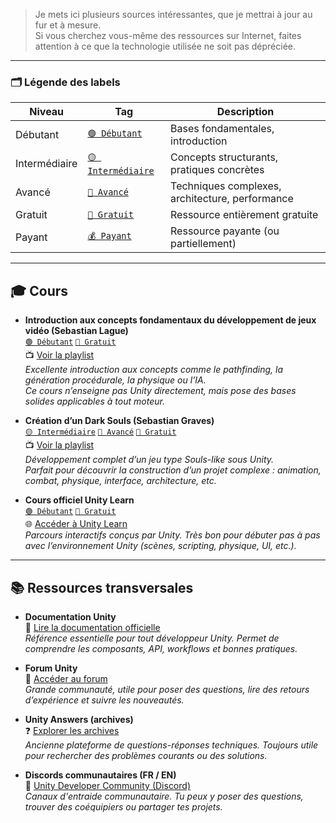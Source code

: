 > Je mets ici plusieurs sources intéressantes, que je mettrai à jour au fur et à mesure.  
> Si vous cherchez vous-même des ressources sur Internet, faites attention à ce que la technologie utilisée ne soit pas dépréciée.

---

### 🗂️ Légende des labels

| Niveau         | Tag                       | Description                                   |
|----------------|---------------------------|-----------------------------------------------|
| Débutant       | [`🟢 Débutant`](#)         | Bases fondamentales, introduction             |
| Intermédiaire  | [`🟡 Intermédiaire`](#)     | Concepts structurants, pratiques concrètes    |
| Avancé         | [`🔴 Avancé`](#)           | Techniques complexes, architecture, performance |
| Gratuit        | [`💸 Gratuit`](#)          | Ressource entièrement gratuite                |
| Payant         | [`💰 Payant`](#)           | Ressource payante (ou partiellement)          |

---

## 🎓 Cours

- **Introduction aux concepts fondamentaux du développement de jeux vidéo (Sebastian Lague)**  
  [`🟢 Débutant`](#) [`💸 Gratuit`](#)  
  📺 [Voir la playlist](https://www.youtube.com/playlist?list=PLFt_AvWsXl0fnA91TcmkRyhhixX9CO3Lw)  
  *Excellente introduction aux concepts comme le pathfinding, la génération procédurale, la physique ou l’IA.  
  Ce cours n’enseigne pas Unity directement, mais pose des bases solides applicables à tout moteur.*

- **Création d’un Dark Souls (Sebastian Graves)**  
  [`🟡 Intermédiaire`](#) [`🔴 Avancé`](#) [`💸 Gratuit`](#)  
  📺 [Voir la playlist](https://www.youtube.com/playlist?list=PLD_vBJjpCwJtrHIW1SS5_BNRk6KZJZ7_d)  
  *Développement complet d’un jeu type Souls-like sous Unity.  
  Parfait pour découvrir la construction d’un projet complexe : animation, combat, physique, interface, architecture, etc.*

- **Cours officiel Unity Learn**  
  [`🟢 Débutant`](#) [`💸 Gratuit`](#)  
  🌐 [Accéder à Unity Learn](https://learn.unity.com/)  
  *Parcours interactifs conçus par Unity. Très bon pour débuter pas à pas avec l’environnement Unity (scènes, scripting, physique, UI, etc.).*

---

## 📚 Ressources transversales

- **Documentation Unity**  
  📘 [Lire la documentation officielle](https://docs.unity3d.com/Manual/index.html)  
  *Référence essentielle pour tout développeur Unity. Permet de comprendre les composants, API, workflows et bonnes pratiques.*

- **Forum Unity**  
  💬 [Accéder au forum](https://forum.unity.com/)  
  *Grande communauté, utile pour poser des questions, lire des retours d’expérience et suivre les nouveautés.*

- **Unity Answers (archives)**  
  ❓ [Explorer les archives](https://answers.unity.com/)  
  *Ancienne plateforme de questions-réponses techniques. Toujours utile pour rechercher des problèmes courants ou des solutions.*

- **Discords communautaires (FR / EN)**  
  🔗 [Unity Developer Community (Discord)](https://discord.gg/unity)  
  *Canaux d'entraide communautaire. Tu peux y poser des questions, trouver des coéquipiers ou partager tes projets.*
